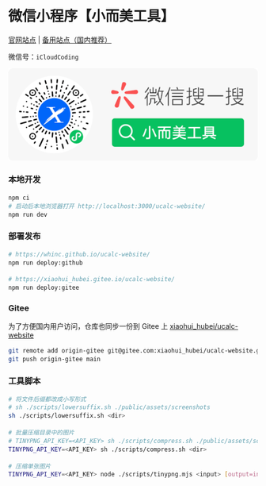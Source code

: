 # 微信小程序【小而美工具】

[官网站点](https://whinc.github.io/ucalc-website/) | [备用站点（国内推荐）](https://xiaohui_hubei.gitee.io/ucalc-website/)

微信号：`iCloudCoding`

<p align="center">
  <a href="https://whinc.github.io/ucalc-website/" target="_blank"><img src="./public/assets/images/qrcode_soso.png" alt="Next js starter banner"></a>
</p>

### 本地开发

```bash
npm ci
# 启动后本地浏览器打开 http://localhost:3000/ucalc-website/
npm run dev
```

### 部署发布

```bash
# https://whinc.github.io/ucalc-website/
npm run deploy:github

# https://xiaohui_hubei.gitee.io/ucalc-website/
npm run deploy:gitee
```

### Gitee

为了方便国内用户访问，仓库也同步一份到 Gitee 上 [xiaohui_hubei/ucalc-website](https://gitee.com/xiaohui_hubei/ucalc-website)

```bash
git remote add origin-gitee git@gitee.com:xiaohui_hubei/ucalc-website.git
git push origin-gitee main
```

### 工具脚本

```bash
# 将文件后缀都改成小写形式
# sh ./scripts/lowersuffix.sh ./public/assets/screenshots
sh ./scripts/lowersuffix.sh <dir>

# 批量压缩目录中的图片
# TINYPNG_API_KEY=<API_KEY> sh ./scripts/compress.sh ./public/assets/screenshots
TINYPNG_API_KEY=<API_KEY> sh ./scripts/compress.sh <dir>

# 压缩单张图片
TINYPNG_API_KEY=<API_KEY> node ./scripts/tinypng.mjs <input> [output=input]
```